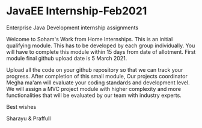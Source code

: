 # JavaEE Internship-Feb2021
Enterprise Java Development internship assignments

Welcome to Soham's Work from Home Internships. This is an initial qualifying module. This has to be developed by each group individually. You will have to complete this module within 15 days from date of allotment. First module final github upload date is 5 March 2021.

Upload all the code on your github repository so that we can track your progress. After completion of this small module, Our projects coordinator Megha ma'am will evaluate your coding standards and development level. We will assign a MVC project module with higher complexity and more functionalities that will be evaluated by our team with industry experts.

Best wishes

Sharayu & Praffull

